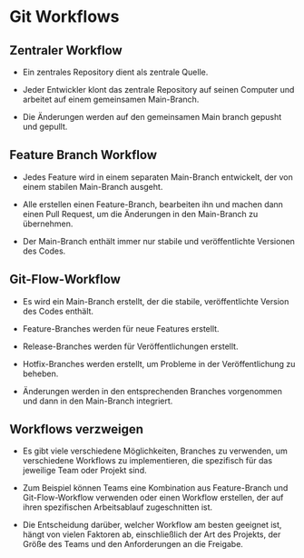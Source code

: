 <h1>Git Workflows</h1>

<h2>Zentraler Workflow</h2>

* Ein zentrales Repository dient als zentrale Quelle.

* Jeder Entwickler klont das zentrale Repository auf seinen Computer und arbeitet auf einem gemeinsamen Main-Branch.

* Die Änderungen werden auf den gemeinsamen Main branch gepusht und gepullt.

<h2>Feature Branch Workflow</h2>

* Jedes Feature wird in einem separaten Main-Branch entwickelt, der von einem stabilen Main-Branch ausgeht.

* Alle erstellen einen Feature-Branch, bearbeiten ihn und machen dann einen Pull Request, um die Änderungen in den Main-Branch zu übernehmen.

* Der Main-Branch enthält immer nur stabile und veröffentlichte Versionen des Codes.

<h2>Git-Flow-Workflow</h2>

* Es wird ein Main-Branch erstellt, der die stabile, veröffentlichte Version des Codes enthält.

* Feature-Branches werden für neue Features erstellt.

* Release-Branches werden für Veröffentlichungen erstellt.

* Hotfix-Branches werden erstellt, um Probleme in der Veröffentlichung zu beheben.

* Änderungen werden in den entsprechenden Branches vorgenommen und dann in den Main-Branch integriert.

<h2>Workflows verzweigen</h2>

* Es gibt viele verschiedene Möglichkeiten, Branches zu verwenden, um verschiedene Workflows zu implementieren, die spezifisch für das jeweilige Team oder Projekt sind.

* Zum Beispiel können Teams eine Kombination aus Feature-Branch und Git-Flow-Workflow verwenden oder einen Workflow erstellen, der auf ihren spezifischen Arbeitsablauf zugeschnitten ist.

* Die Entscheidung darüber, welcher Workflow am besten geeignet ist, hängt von vielen Faktoren ab, einschließlich der Art des Projekts, der Größe des Teams und den Anforderungen an die Freigabe.
